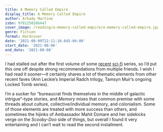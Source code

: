 ```yaml
---
title: A Memory Called Empire
display_title: A Memory Called Empire
author: Arkady Martine
isbn: 9781250186447
cover_image: /reading/a-memory-called-empire/a-memory-called-empire.jpg
genre: Fiction
format: Hardcover
date: '2021-08-09T22:11:10.645-04:00'
start_date: '2021-08-06'
end_date: '2021-08-08'
---
```


I had stalled out after the first volume of some [recent](https://www.markllobrera.com/reading/the-traitor-baru-cormorant/) [sci-fi](https://www.markllobrera.com/reading/foundryside/) series, so I’d put this one off despite strong recommendations from multiple friends. I wish I had read it sooner—it certainly shares a lot of thematic elements from other recent faves (Ann Leckie’s Imperial Radch trilogy, Tamsyn Muir’s ongoing Locked Tomb series).

I’m a sucker for “bureaucrat finds themselves in the middle of galactic intrigue”-type stories, and *Memory* mixes that common premise with some threads about culture, collective/individual memory, and colonialism. Some of those elements are treated with more success than others, and sometimes the hijinks of Ambassador Mahit Dzmare and her sidekicks verge on the *Scooby-Doo* side of things, but overall I found it very entertaining and I can’t wait to read the second installment.